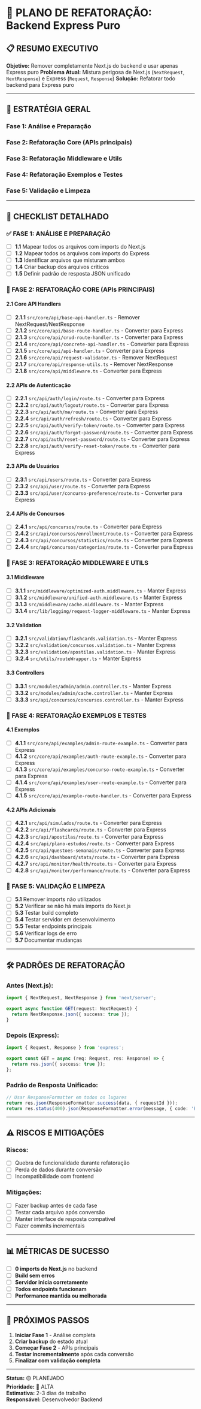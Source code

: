 # 🚀 PLANO DE REFATORAÇÃO: Backend Express Puro

## 📋 RESUMO EXECUTIVO

**Objetivo:** Remover completamente Next.js do backend e usar apenas Express puro
**Problema Atual:** Mistura perigosa de Next.js (`NextRequest`, `NextResponse`) e Express (`Request`, `Response`)
**Solução:** Refatorar todo backend para Express puro

---

## 🎯 ESTRATÉGIA GERAL

### Fase 1: Análise e Preparação
### Fase 2: Refatoração Core (APIs principais)
### Fase 3: Refatoração Middleware e Utils
### Fase 4: Refatoração Exemplos e Testes
### Fase 5: Validação e Limpeza

---

## 📝 CHECKLIST DETALHADO

### ✅ FASE 1: ANÁLISE E PREPARAÇÃO

- [ ] **1.1** Mapear todos os arquivos com imports do Next.js
- [ ] **1.2** Mapear todos os arquivos com imports do Express
- [ ] **1.3** Identificar arquivos que misturam ambos
- [ ] **1.4** Criar backup dos arquivos críticos
- [ ] **1.5** Definir padrão de resposta JSON unificado

### 🔧 FASE 2: REFATORAÇÃO CORE (APIs PRINCIPAIS)

#### 2.1 Core API Handlers
- [ ] **2.1.1** `src/core/api/base-api-handler.ts` - Remover NextRequest/NextResponse
- [ ] **2.1.2** `src/core/api/base-route-handler.ts` - Converter para Express
- [ ] **2.1.3** `src/core/api/crud-route-handler.ts` - Converter para Express
- [ ] **2.1.4** `src/core/api/concrete-api-handler.ts` - Converter para Express
- [ ] **2.1.5** `src/core/api/api-handler.ts` - Converter para Express
- [ ] **2.1.6** `src/core/api/request-validator.ts` - Remover NextRequest
- [ ] **2.1.7** `src/core/api/response-utils.ts` - Remover NextResponse
- [ ] **2.1.8** `src/core/api/middleware.ts` - Converter para Express

#### 2.2 APIs de Autenticação
- [ ] **2.2.1** `src/api/auth/login/route.ts` - Converter para Express
- [ ] **2.2.2** `src/api/auth/logout/route.ts` - Converter para Express
- [ ] **2.2.3** `src/api/auth/me/route.ts` - Converter para Express
- [ ] **2.2.4** `src/api/auth/refresh/route.ts` - Converter para Express
- [ ] **2.2.5** `src/api/auth/verify-token/route.ts` - Converter para Express
- [ ] **2.2.6** `src/api/auth/forgot-password/route.ts` - Converter para Express
- [ ] **2.2.7** `src/api/auth/reset-password/route.ts` - Converter para Express
- [ ] **2.2.8** `src/api/auth/verify-reset-token/route.ts` - Converter para Express

#### 2.3 APIs de Usuários
- [ ] **2.3.1** `src/api/users/route.ts` - Converter para Express
- [ ] **2.3.2** `src/api/user/route.ts` - Converter para Express
- [ ] **2.3.3** `src/api/user/concurso-preference/route.ts` - Converter para Express

#### 2.4 APIs de Concursos
- [ ] **2.4.1** `src/api/concursos/route.ts` - Converter para Express
- [ ] **2.4.2** `src/api/concursos/enrollment/route.ts` - Converter para Express
- [ ] **2.4.3** `src/api/concursos/statistics/route.ts` - Converter para Express
- [ ] **2.4.4** `src/api/concursos/categorias/route.ts` - Converter para Express

### 🔧 FASE 3: REFATORAÇÃO MIDDLEWARE E UTILS

#### 3.1 Middleware
- [ ] **3.1.1** `src/middleware/optimized-auth.middleware.ts` - Manter Express
- [ ] **3.1.2** `src/middleware/unified-auth.middleware.ts` - Manter Express
- [ ] **3.1.3** `src/middleware/cache.middleware.ts` - Manter Express
- [ ] **3.1.4** `src/lib/logging/request-logger-middleware.ts` - Manter Express

#### 3.2 Validation
- [ ] **3.2.1** `src/validation/flashcards.validation.ts` - Manter Express
- [ ] **3.2.2** `src/validation/concursos.validation.ts` - Manter Express
- [ ] **3.2.3** `src/validation/apostilas.validation.ts` - Manter Express
- [ ] **3.2.4** `src/utils/routeWrapper.ts` - Manter Express

#### 3.3 Controllers
- [ ] **3.3.1** `src/modules/admin/admin.controller.ts` - Manter Express
- [ ] **3.3.2** `src/modules/admin/cache.controller.ts` - Manter Express
- [ ] **3.3.3** `src/api/concursos/concursos.controller.ts` - Manter Express

### 🔧 FASE 4: REFATORAÇÃO EXEMPLOS E TESTES

#### 4.1 Exemplos
- [ ] **4.1.1** `src/core/api/examples/admin-route-example.ts` - Converter para Express
- [ ] **4.1.2** `src/core/api/examples/auth-route-example.ts` - Converter para Express
- [ ] **4.1.3** `src/core/api/examples/concurso-route-example.ts` - Converter para Express
- [ ] **4.1.4** `src/core/api/examples/user-route-example.ts` - Converter para Express
- [ ] **4.1.5** `src/core/api/example-route-handler.ts` - Converter para Express

#### 4.2 APIs Adicionais
- [ ] **4.2.1** `src/api/simulados/route.ts` - Converter para Express
- [ ] **4.2.2** `src/api/flashcards/route.ts` - Converter para Express
- [ ] **4.2.3** `src/api/apostilas/route.ts` - Converter para Express
- [ ] **4.2.4** `src/api/plano-estudos/route.ts` - Converter para Express
- [ ] **4.2.5** `src/api/questoes-semanais/route.ts` - Converter para Express
- [ ] **4.2.6** `src/api/dashboard/stats/route.ts` - Converter para Express
- [ ] **4.2.7** `src/api/monitor/health/route.ts` - Converter para Express
- [ ] **4.2.8** `src/api/monitor/performance/route.ts` - Converter para Express

### 🔧 FASE 5: VALIDAÇÃO E LIMPEZA

- [ ] **5.1** Remover imports não utilizados
- [ ] **5.2** Verificar se não há mais imports do Next.js
- [ ] **5.3** Testar build completo
- [ ] **5.4** Testar servidor em desenvolvimento
- [ ] **5.5** Testar endpoints principais
- [ ] **5.6** Verificar logs de erro
- [ ] **5.7** Documentar mudanças

---

## 🛠️ PADRÕES DE REFATORAÇÃO

### Antes (Next.js):
```typescript
import { NextRequest, NextResponse } from 'next/server';

export async function GET(request: NextRequest) {
  return NextResponse.json({ success: true });
}
```

### Depois (Express):
```typescript
import { Request, Response } from 'express';

export const GET = async (req: Request, res: Response) => {
  return res.json({ success: true });
};
```

### Padrão de Resposta Unificado:
```typescript
// Usar ResponseFormatter em todos os lugares
return res.json(ResponseFormatter.success(data, { requestId }));
return res.status(400).json(ResponseFormatter.error(message, { code: 'ERROR' }));
```

---

## ⚠️ RISCOS E MITIGAÇÕES

### Riscos:
- [ ] Quebra de funcionalidade durante refatoração
- [ ] Perda de dados durante conversão
- [ ] Incompatibilidade com frontend

### Mitigações:
- [ ] Fazer backup antes de cada fase
- [ ] Testar cada arquivo após conversão
- [ ] Manter interface de resposta compatível
- [ ] Fazer commits incrementais

---

## 📊 MÉTRICAS DE SUCESSO

- [ ] **0 imports do Next.js** no backend
- [ ] **Build sem erros**
- [ ] **Servidor inicia corretamente**
- [ ] **Todos endpoints funcionam**
- [ ] **Performance mantida ou melhorada**

---

## 🎯 PRÓXIMOS PASSOS

1. **Iniciar Fase 1** - Análise completa
2. **Criar backup** do estado atual
3. **Começar Fase 2** - APIs principais
4. **Testar incrementalmente** após cada conversão
5. **Finalizar com validação completa**

---

**Status:** 🟡 PLANEJADO  
**Prioridade:** 🔴 ALTA  
**Estimativa:** 2-3 dias de trabalho  
**Responsável:** Desenvolvedor Backend
